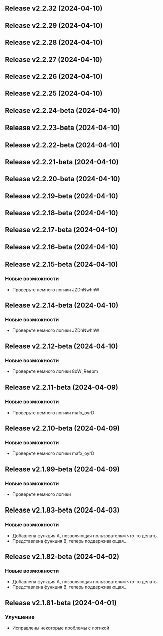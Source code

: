 ## Release v2.2.32 (2024-04-10)

## Release v2.2.29 (2024-04-10)

## Release v2.2.28 (2024-04-10)

## Release v2.2.27 (2024-04-10)

## Release v2.2.26 (2024-04-10)

## Release v2.2.25 (2024-04-10)

## Release v2.2.24-beta (2024-04-10)

## Release v2.2.23-beta (2024-04-10)

## Release v2.2.22-beta (2024-04-10)

## Release v2.2.21-beta (2024-04-10)

## Release v2.2.20-beta (2024-04-10)

## Release v2.2.19-beta (2024-04-10)

## Release v2.2.18-beta (2024-04-10)

## Release v2.2.17-beta (2024-04-10)

## Release v2.2.16-beta (2024-04-10)

## Release v2.2.15-beta (2024-04-10)

### Новые возможности

- Проверьте немного логики JZDhNwhhW

## Release v2.2.14-beta (2024-04-10)

### Новые возможности

- Проверьте немного логики JZDhNwhhW

## Release v2.2.12-beta (2024-04-10)

### Новые возможности

- Проверьте немного логики 8oW_Reebm

## Release v2.2.11-beta (2024-04-09)

### Новые возможности

- Проверьте немного логики mafx_oyrD

## Release v2.2.10-beta (2024-04-09)

### Новые возможности

- Проверьте немного логики mafx_oyrD

## Release v2.1.99-beta (2024-04-09)

### Новые возможности

- Проверьте немного логики

## Release v2.1.83-beta (2024-04-03)

### Новые возможности

- Добавлена ​​функция А, позволяющая пользователям что-то делать.
- Представлена ​​функция B, теперь поддерживающая...

## Release v2.1.82-beta (2024-04-02)

### Новые возможности

- Добавлена ​​функция А, позволяющая пользователям что-то делать.
- Представлена ​​функция B, теперь поддерживающая...

## Release v2.1.81-beta (2024-04-01)

### Улучшение

- Исправлены некоторые проблемы с логикой
